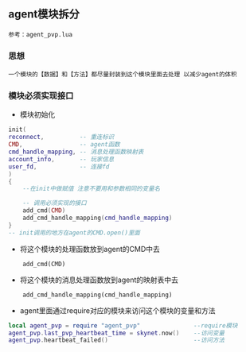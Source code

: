 
## agent模块拆分

` 参考：agent_pvp.lua `

### 思想

  `一个模块的【数据】和【方法】都尽量封装到这个模块里面去处理 以减少agent的体积`

### 模块必须实现接口

* 模块初始化

```lua
init(
reconnect,          -- 重连标识
CMD,                -- agent函数
cmd_handle_mapping, -- 消息处理函数映射表
account_info,       -- 玩家信息
user_fd,            -- 连接fd
)
{
    --在init中做赋值 注意不要用和参数相同的变量名

    -- 调用必须实现的接口
    add_cmd(CMD)
    add_cmd_handle_mapping(cmd_handle_mapping)
}
-- init调用的地方在agent的CMD.open()里面
```

* 将这个模块的处理函数放到agent的CMD中去

```
	add_cmd(CMD)
```

* 将这个模块的消息处理函数放到agent的映射表中去

```
	add_cmd_handle_mapping(cmd_handle_mapping)
```

* agent里面通过require对应的模块来访问这个模块的变量和方法

```lua
local agent_pvp = require "agent_pvp"               --require模块
agent_pvp.last_pvp_heartbeat_time = skynet.now()    --访问变量
agent_pvp.heartbeat_failed()                        --访问方法
```


